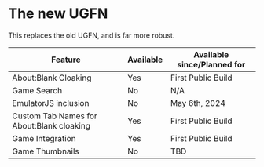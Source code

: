 # The new UGFN

This replaces the old UGFN, and is far more robust.

|Feature|Available|Available since/Planned for|
|---|---|---|
|About:Blank Cloaking|Yes|First Public Build|
|Game Search|No|N/A|
|EmulatorJS inclusion|No|May 6th, 2024|
|Custom Tab Names for About:Blank cloaking|Yes|First Public Build|
|Game Integration|Yes|First Public Build|
|Game Thumbnails|No|TBD|